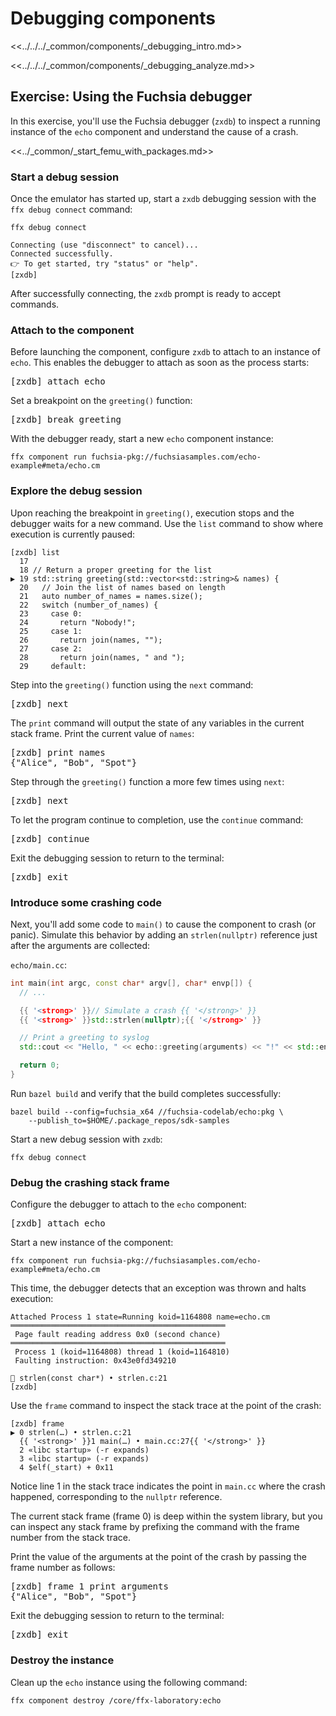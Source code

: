 # Debugging components

<<../../../_common/components/_debugging_intro.md>>

<<../../../_common/components/_debugging_analyze.md>>

## Exercise: Using the Fuchsia debugger

In this exercise, you'll use the Fuchsia debugger (`zxdb`) to inspect a running
instance of the `echo` component and understand the cause of a crash.

<<../_common/_start_femu_with_packages.md>>

### Start a debug session

Once the emulator has started up, start a `zxdb` debugging session with the
`ffx debug connect` command:

```posix-terminal
ffx debug connect
```

```none {:.devsite-disable-click-to-copy}
Connecting (use "disconnect" to cancel)...
Connected successfully.
👉 To get started, try "status" or "help".
[zxdb]
```

After successfully connecting, the `zxdb` prompt is ready to accept commands.

### Attach to the component

Before launching the component, configure `zxdb` to attach to an instance of
`echo`. This enables the debugger to attach as soon as the process starts:

<pre class="devsite-click-to-copy">
<span class="no-select">[zxdb] </span>attach echo
</pre>

Set a breakpoint on the `greeting()` function:

<pre class="devsite-click-to-copy">
<span class="no-select">[zxdb] </span>break greeting
</pre>

With the debugger ready, start a new `echo` component instance:


```posix-terminal
ffx component run fuchsia-pkg://fuchsiasamples.com/echo-example#meta/echo.cm
```

### Explore the debug session

Upon reaching the breakpoint in `greeting()`, execution stops and the debugger
waits for a new command. Use the `list` command to show where execution is
currently paused:

```none {:.devsite-disable-click-to-copy}
[zxdb] list
  17
  18 // Return a proper greeting for the list
▶ 19 std::string greeting(std::vector<std::string>& names) {
  20   // Join the list of names based on length
  21   auto number_of_names = names.size();
  22   switch (number_of_names) {
  23     case 0:
  24       return "Nobody!";
  25     case 1:
  26       return join(names, "");
  27     case 2:
  28       return join(names, " and ");
  29     default:
```

Step into the `greeting()` function using the `next` command:

<pre class="devsite-click-to-copy">
<span class="no-select">[zxdb] </span>next
</pre>

The `print` command will output the state of any variables in the current stack
frame. Print the current value of `names`:

<pre class="devsite-click-to-copy">
<span class="no-select">[zxdb] </span>print names
<span class="no-select">{"Alice", "Bob", "Spot"}</span>
</pre>

Step through the `greeting()` function a more few times using `next`:

<pre class="devsite-click-to-copy">
<span class="no-select">[zxdb] </span>next
</pre>

To let the program continue to completion, use the `continue` command:

<pre class="devsite-click-to-copy">
<span class="no-select">[zxdb] </span>continue
</pre>

Exit the debugging session to return to the terminal:

<pre class="devsite-click-to-copy">
<span class="no-select">[zxdb] </span>exit
</pre>

### Introduce some crashing code

Next, you'll add some code to `main()` to cause the component to crash
(or panic). Simulate this behavior by adding an `strlen(nullptr)` reference just
after the arguments are collected:

`echo/main.cc`:

```cpp
int main(int argc, const char* argv[], char* envp[]) {
  // ...

  {{ '<strong>' }}// Simulate a crash {{ '</strong>' }}
  {{ '<strong>' }}std::strlen(nullptr);{{ '</strong>' }}

  // Print a greeting to syslog
  std::cout << "Hello, " << echo::greeting(arguments) << "!" << std::endl;

  return 0;
}
```

Run `bazel build` and verify that the build completes successfully:

```posix-terminal
bazel build --config=fuchsia_x64 //fuchsia-codelab/echo:pkg \
    --publish_to=$HOME/.package_repos/sdk-samples
```

Start a new debug session with `zxdb`:

```posix-terminal
ffx debug connect
```

### Debug the crashing stack frame

Configure the debugger to attach to the `echo` component:

<pre class="devsite-click-to-copy">
<span class="no-select">[zxdb] </span>attach echo
</pre>

Start a new instance of the component:

```posix-terminal
ffx component run fuchsia-pkg://fuchsiasamples.com/echo-example#meta/echo.cm
```

This time, the debugger detects that an exception was thrown and halts execution:

```{:.devsite-disable-click-to-copy}
Attached Process 1 state=Running koid=1164808 name=echo.cm
════════════════════════════════════════════════
 Page fault reading address 0x0 (second chance)
════════════════════════════════════════════════
 Process 1 (koid=1164808) thread 1 (koid=1164810)
 Faulting instruction: 0x43e0fd349210

🛑 strlen(const char*) • strlen.c:21
[zxdb]
```

Use the `frame` command to inspect the stack trace at the point of the crash:

```none {:.devsite-disable-click-to-copy}
[zxdb] frame
▶ 0 strlen(…) • strlen.c:21
  {{ '<strong>' }}1 main(…) • main.cc:27{{ '</strong>' }}
  2 «libc startup» (-r expands)
  3 «libc startup» (-r expands)
  4 $elf(_start) + 0x11
```

Notice line 1 in the stack trace indicates the point in `main.cc` where the
crash happened, corresponding to the `nullptr` reference.

The current stack frame (frame 0) is deep within the system library, but you
can inspect any stack frame by prefixing the command with the frame number from
the stack trace.

Print the value of the arguments at the point of the crash by passing the
frame number as follows:

<pre class="devsite-click-to-copy">
<span class="no-select">[zxdb] </span>frame 1 print arguments
<span class="no-select">{"Alice", "Bob", "Spot"}</span>
</pre>

Exit the debugging session to return to the terminal:

<pre class="devsite-click-to-copy">
<span class="no-select">[zxdb] </span>exit
</pre>

### Destroy the instance

Clean up the `echo` instance using the following command:

```posix-terminal
ffx component destroy /core/ffx-laboratory:echo
```
